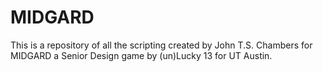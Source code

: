 # MIDGARD
This is a repository of all the scripting created by John T.S. Chambers for MIDGARD a Senior Design game by (un)Lucky 13 for UT Austin.
